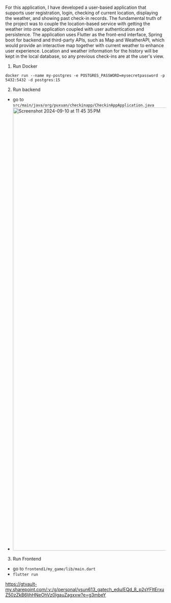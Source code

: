 For this application, I have developed a user-based application that supports user registration, login, checking of current location, displaying the weather, and showing past check-in records. The fundamental truth of the project was to couple the location-based service with getting the weather into one application coupled with user authentication and persistence. The application uses Flutter as the front-end interface, Spring boot for backend and third-party APIs, such as Map and WeatherAPI, which would provide an interactive map together with current weather to enhance user experience. Location and weather information for the history will be kept in the local database, so any previous check-ins are at the user's view.    

1. Run Docker

```docker run --name my-postgres -e POSTGRES_PASSWORD=mysecretpassword -p 5432:5432 -d postgres:15```

2. Run backend
 - go to ```src/main/java/org/puxuan/checkinapp/CheckinAppApplication.java```
 - <img width="1386" alt="Screenshot 2024-09-10 at 11 45 35 PM" src="https://github.com/user-attachments/assets/49d851b9-2eef-4d41-9f55-ca73c7826e4f">
3. Run Frontend
 - go to ```frontend1/my_game/lib/main.dart```
 - ```flutter run```

https://gtvault-my.sharepoint.com/:v:/g/personal/ysun613_gatech_edu/EQd_8_p2sYFItErxuZ50zZkB6ljhHNeOhVz0IgauZagxxw?e=g3mbeY
